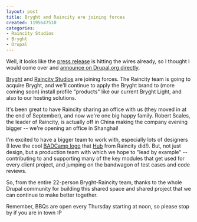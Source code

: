 ```yaml
--- 
layout: post
title: Bryght and Raincity are joining forces
created: 1195647510
categories: 
- Raincity Studios
- Bryght
- Drupal
---
```

<p>Well, it looks like the <a href="http://www.prweb.com/releases/raincity-studios/acquires-bryght/prweb571216.htm">press release</a> is hitting the wires already, so I thought I would come over and <a href="http://drupal.org/node/194127">announce on Drupal.org directly</a>.</p>

<p><a href="http://www.bryght.com">Bryght</a> and <a href="http://www.raincitystudios.com">Raincity Studios</a> are joining forces. The Raincity team is going to acquire Bryght, and we'll continue to apply the Bryght brand to (more coming soon) install profile "products" like our current Bryght Light, and also to our hosting solutions.</p>

<p>It's been great to have Raincity sharing an office with us (they moved in at the end of September), and now we're one big happy family. Robert Scales, the leader of Raincity, is actually off in China making the company evening bigger -- we're opening an office in Shanghai!</p>

<p>I'm excited to have a bigger team to work with, especially lots of designers (I love the cool <a href="http://www.badcamp07.org">BADCamp logo</a> that <a href="http://www.raincitystudios.com/our-team/hubert-florin">Hub</a> from Raincity did!). But, not just design, but a production team with which we hope to "lead by example" -- contributing to and supporting many of the key modules that get used for every client project, and jumping on the bandwagon of test cases and code reviews.</p>

<p>So, from the entire 22-person Bryght-Raincity team, thanks to the whole Drupal community for building this shared space and shared project that we can continue to make better together.</p>

<p>Remember, BBQs are open every Thursday starting at noon, so please stop by if you are in town :P</p>
<!--break-->
